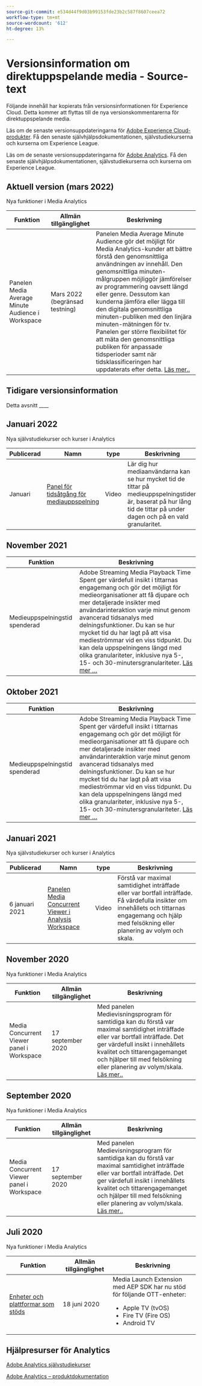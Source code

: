 ```yaml
---
source-git-commit: e534d44f9d03b99153fde23b2c587f8607ceea72
workflow-type: tm+mt
source-wordcount: '612'
ht-degree: 13%

---
```

# Versionsinformation om direktuppspelande media - Source-text

Följande innehåll har kopierats från versionsinformationen för Experience Cloud. Detta kommer att flyttas till de nya versionskommentarerna för direktuppspelande media.


Läs om de senaste versionsuppdateringarna för [Adobe Experience Cloud-produkter](https://business.adobe.com/products/adobe-experience-cloud-products.html). Få den senaste självhjälpsdokumentationen, självstudiekurserna och kurserna om Experience League.

Läs om de senaste versionsuppdateringarna för [Adobe Analytics](https://experienceleague.adobe.com/docs/analytics/release-notes/latest.html?lang=en). Få den senaste självhjälpsdokumentationen, självstudiekurserna och kurserna om Experience League.


## Aktuell version (mars 2022)

Nya funktioner i Media Analytics

| Funktion | Allmän tillgänglighet | Beskrivning |
| -------- | -------------------- | ----------- |
| Panelen Media Average Minute Audience i Workspace | Mars 2022 <br> (begränsad testning) | Panelen Media Average Minute Audience gör det möjligt för Media Analytics-kunder att bättre förstå den genomsnittliga användningen av innehåll. Den genomsnittliga minuten-målgruppen möjliggör jämförelser av programmering oavsett längd eller genre. Dessutom kan kunderna jämföra eller lägga till den digitala genomsnittliga minuten-publiken med den linjära minuten-mätningen för tv. Panelen ger större flexibilitet för att mäta den genomsnittliga publiken för anpassade tidsperioder samt när tidsklassificeringen har uppdaterats efter detta. [Läs mer..](https://experienceleague.adobe.com/docs/media-analytics/using/media-reports/average-minute-audience.html?lang=en) |



## Tidigare versionsinformation

Detta avsnitt ____

## Januari 2022

Nya självstudiekurser och kurser i Analytics

| Publicerad | Namn | type | Beskrivning |
| ----------- | ---------- | ---------- | --------- |
| Januari | <a href="/docs/analytics-learn/tutorials/media-analytics/measuring-media-analytics/media-playback-time-spent-panel.html?lang=en">Panel för tidsåtgång för mediauppspelning</a> | Video | Lär dig hur mediaanvändarna kan se hur mycket tid de tittar på medieuppspelningstiden är, baserat på hur lång tid de tittar på under dagen och på en vald granularitet. |




## November 2021

| Funktion | Beskrivning |
| ----------- | ---------- |
| Medieuppspelningstid spenderad | Adobe Streaming Media Playback Time Spent ger värdefull insikt i tittarnas engagemang och gör det möjligt för medieorganisationer att få djupare och mer detaljerade insikter med användarinteraktion varje minut genom avancerad tidsanalys med delningsfunktioner. Du kan se hur mycket tid du har lagt på att visa medieströmmar vid en viss tidpunkt. Du kan dela uppspelningens längd med olika granulariteter, inklusive nya 5-, 15- och 30-minutersgranulariteter. [Läs mer …](https://experienceleague.adobe.com/docs/media-analytics/using/media-reports/media-workspace-panels/media-playback-time-spent.html?lang=en) |



## Oktober 2021

| Funktion | Beskrivning |
| ----------- | ---------- |
| Medieuppspelningstid spenderad | Adobe Streaming Media Playback Time Spent ger värdefull insikt i tittarnas engagemang och gör det möjligt för medieorganisationer att få djupare och mer detaljerade insikter med användarinteraktion varje minut genom avancerad tidsanalys med delningsfunktioner. Du kan se hur mycket tid du har lagt på att visa medieströmmar vid en viss tidpunkt. Du kan dela uppspelningens längd med olika granulariteter, inklusive nya 5-, 15- och 30-minutersgranulariteter. [Läs mer …](https://experienceleague.adobe.com/docs/media-analytics/using/media-reports/media-workspace-panels/media-playback-time-spent.html?lang=en) |

## Januari 2021

Nya självstudiekurser och kurser i Analytics

| Publicerad | Namn | type | Beskrivning |
| ----------- | ---------- | ---------- | --------- |
| 6 januari 2021 | [Panelen Media Concurrent Viewer i Analysis Workspace](https://experienceleague.adobe.com/docs/analytics-learn/tutorials/analysis-workspace/using-panels/media-concurrent-viewers-panel-in-analysis-workspace.html?lang=en#analysis-workspace) | Video | Förstå var maximal samtidighet inträffade eller var bortfall inträffade. Få värdefulla insikter om innehållets och tittarnas engagemang och hjälp med felsökning eller planering av volym och skala. |


## November 2020

Nya funktioner i Media Analytics

| Funktion | Allmän tillgänglighet | Beskrivning |
| -------- | -------------------- | ----------- |
| Media Concurrent Viewer panel i Workspace | 17 september 2020 | Med panelen Medievisningsprogram för samtidiga kan du förstå var maximal samtidighet inträffade eller var bortfall inträffade. Det ger värdefull insikt i innehållets kvalitet och tittarengagemanget och hjälper till med felsökning eller planering av volym/skala. [Läs mer..](https://experienceleague.adobe.com/docs/media-analytics/using/media-reports/media-workspace-panels/media-concurrent-viewers.html?lang=en) |


## September 2020

Nya funktioner i Media Analytics

| Funktion | Allmän tillgänglighet | Beskrivning |
| -------- | -------------------- | ----------- |
| Media Concurrent Viewer panel i Workspace | 17 september 2020 | Med panelen Medievisningsprogram för samtidiga kan du förstå var maximal samtidighet inträffade eller var bortfall inträffade. Det ger värdefull insikt i innehållets kvalitet och tittarengagemanget och hjälper till med felsökning eller planering av volym/skala. [Läs mer..](https://experienceleague.adobe.com/docs/media-analytics/using/media-reports/media-workspace-panels/media-concurrent-viewers.html?lang=en) |


## Juli 2020

Nya funktioner i Media Analytics

| Funktion | Allmän tillgänglighet | Beskrivning |
| -------- | -------------------- | ----------- |
| [Enheter och plattformar som stöds](https://experienceleague.adobe.com/docs/media-analytics/using/supported-devices.html?lang=en) | 18 juni 2020 | Media Launch Extension med AEP SDK har nu stöd för följande OTT-enheter: <div><ul><li>Apple TV (tvOS)</li><li>Fire TV (Fire OS)</li><li>Android TV</li></ul></div> |



## Hjälpresurser för Analytics

[Adobe Analytics självstudiekurser](https://experienceleague.adobe.com/docs/analytics-learn/tutorials/overview.html?lang=en)

[Adobe Analytics – produktdokumentation](https://experienceleague.adobe.com/docs/analytics.html?lang=en)
